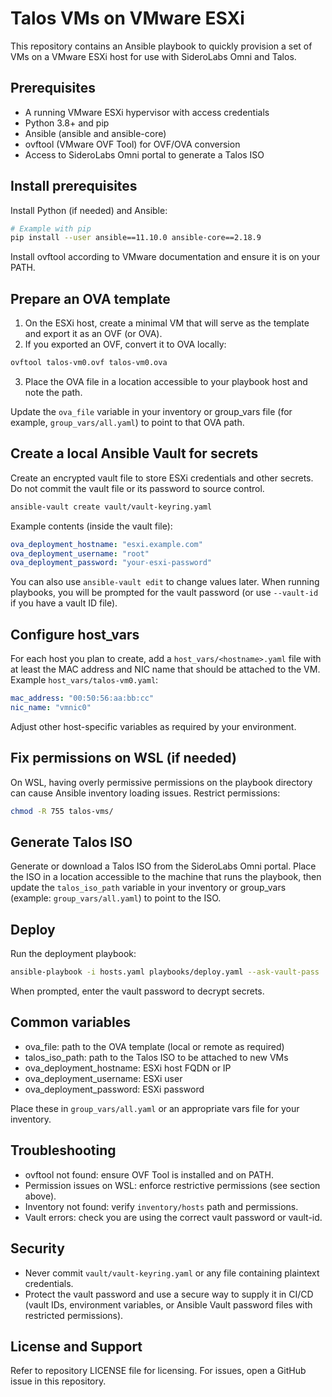 # Talos VMs on VMware ESXi

This repository contains an Ansible playbook to quickly provision a set of VMs on a VMware ESXi host for use with SideroLabs Omni and Talos.

## Prerequisites

- A running VMware ESXi hypervisor with access credentials
- Python 3.8+ and pip
- Ansible (ansible and ansible-core)
- ovftool (VMware OVF Tool) for OVF/OVA conversion
- Access to SideroLabs Omni portal to generate a Talos ISO

## Install prerequisites

Install Python (if needed) and Ansible:

```bash
# Example with pip
pip install --user ansible==11.10.0 ansible-core==2.18.9
```

Install ovftool according to VMware documentation and ensure it is on your PATH.

## Prepare an OVA template

1. On the ESXi host, create a minimal VM that will serve as the template and export it as an OVF (or OVA).
2. If you exported an OVF, convert it to OVA locally:

```bash
ovftool talos-vm0.ovf talos-vm0.ova
```

3. Place the OVA file in a location accessible to your playbook host and note the path.

Update the `ova_file` variable in your inventory or group_vars file (for example, `group_vars/all.yaml`) to point to that OVA path.

## Create a local Ansible Vault for secrets

Create an encrypted vault file to store ESXi credentials and other secrets. Do not commit the vault file or its password to source control.

```bash
ansible-vault create vault/vault-keyring.yaml
```

Example contents (inside the vault file):

```yaml
ova_deployment_hostname: "esxi.example.com"
ova_deployment_username: "root"
ova_deployment_password: "your-esxi-password"
```

You can also use `ansible-vault edit` to change values later. When running playbooks, you will be prompted for the vault password (or use `--vault-id` if you have a vault ID file).

## Configure host_vars

For each host you plan to create, add a `host_vars/<hostname>.yaml` file with at least the MAC address and NIC name that should be attached to the VM. Example `host_vars/talos-vm0.yaml`:

```yaml
mac_address: "00:50:56:aa:bb:cc"
nic_name: "vmnic0"
```

Adjust other host-specific variables as required by your environment.

## Fix permissions on WSL (if needed)

On WSL, having overly permissive permissions on the playbook directory can cause Ansible inventory loading issues. Restrict permissions:

```bash
chmod -R 755 talos-vms/
```

## Generate Talos ISO

Generate or download a Talos ISO from the SideroLabs Omni portal. Place the ISO in a location accessible to the machine that runs the playbook, then update the `talos_iso_path` variable in your inventory or group_vars (example: `group_vars/all.yaml`) to point to the ISO.

## Deploy

Run the deployment playbook:

```bash
ansible-playbook -i hosts.yaml playbooks/deploy.yaml --ask-vault-pass
```

When prompted, enter the vault password to decrypt secrets.

## Common variables

- ova_file: path to the OVA template (local or remote as required)
- talos_iso_path: path to the Talos ISO to be attached to new VMs
- ova_deployment_hostname: ESXi host FQDN or IP
- ova_deployment_username: ESXi user
- ova_deployment_password: ESXi password

Place these in `group_vars/all.yaml` or an appropriate vars file for your inventory.

## Troubleshooting

- ovftool not found: ensure OVF Tool is installed and on PATH.
- Permission issues on WSL: enforce restrictive permissions (see section above).
- Inventory not found: verify `inventory/hosts` path and permissions.
- Vault errors: check you are using the correct vault password or vault-id.

## Security

- Never commit `vault/vault-keyring.yaml` or any file containing plaintext credentials.
- Protect the vault password and use a secure way to supply it in CI/CD (vault IDs, environment variables, or Ansible Vault password files with restricted permissions).

## License and Support

Refer to repository LICENSE file for licensing. For issues, open a GitHub issue in this repository.
